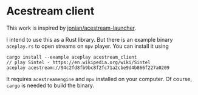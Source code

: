 # Acestream client

This work is inspired by [jonian/acestream-launcher](https://github.com/jonian/acestream-launcher).

I intend to use this as a Rust library. But there is an example binary `aceplay.rs` to open streams on `mpv` player. You can install it using

    cargo install --example aceplay acestream_client
    // play Sintel - https://en.wikipedia.org/wiki/Sintel
    aceplay acestream://94c2fd8fb9bc8f2fc71a2cbe9d4b866f227a0209

It requires `acestreamengine` and `mpv` installed on your computer. Of course, `cargo` is needed to build the binary.
